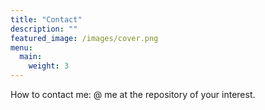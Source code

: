 ```yaml
---
title: "Contact"
description: ""
featured_image: /images/cover.png
menu:
  main:
    weight: 3
---
```


How to contact me: @ me at the repository of your interest.
